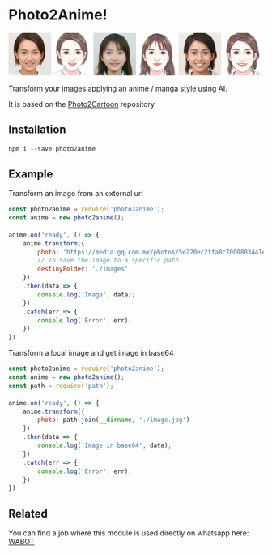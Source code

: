 # Photo2Anime!

![image](./images/results.png)

Transform your images applying an anime / manga style using AI.

It is based on the [Photo2Cartoon](https://github.com/minivision-ai/photo2cartoon) repository

## Installation

    npm i --save photo2anime


## Example


Transform an image from an external url

```js
const photo2anime = require('photo2anime');
const anime = new photo2anime();

anime.on('ready', () => {
    anime.transform({
        photo: 'https://media.gq.com.mx/photos/5e220ec2ffa8c7000803441e/16:9/w_1920,c_limit/40-datos-curiosos-para-descubrir-a-scarlett-johansson.jpg',
        // To save the image to a specific path
        destinyFolder: './images'
    })
    .then(data => {
        console.log('Image', data);
    })
    .catch(err => {
        console.log('Error', err);
    })
})

```

Transform a local image and get image in base64

```js
const photo2anime = require('photo2anime');
const anime = new photo2anime();
const path = require('path');

anime.on('ready', () => {
    anime.transform({
        photo: path.join(__dirname, './image.jpg')
    })
    .then(data => {
        console.log('Image in base64', data);
    })
    .catch(err => {
        console.log('Error', err);
    })
})

```

## Related

You can find a job where this module is used directly on whatsapp here: [WABOT](https://github.com/luiscruzga/wabot)